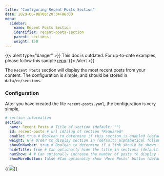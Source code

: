 ```yaml
---
title: "Configuring Recent Posts Section"
date: 2020-06-08T06:20:34+06:00
menu:
  sidebar:
    name: Recent Posts Section
    identifier: recent-posts-section
    parent: sections
    weight: 150
---
```


{{< alert type="danger" >}}
This doc is outdated. For up-to-date examples, please follow this sample [repo](https://github.com/hugo-toha/hugo-toha.github.io).
{{< /alert >}}

The `Recent Posts` section will display the most recent posts from your content. The configuration is simple, and should be stored in `data/en/sections`.

### Configuration

After you have created the file `recent-posts.yaml`, the configuration is very simple,

```yaml
# section information
section:
  name: Recent Posts # Title of section (default: "")
  id: recent-posts # url id/slug of section *Required*
  enable: true # Boolean to determine if this section is enabled (default: false)
  weight: 6 # Order to display section in (default: alphabetical followed by weight)
  showOnNavbar: true # Boolean to determine if a link should be shown for this section on the navbar
  hideTitle: true # Can optionally hide the title in sections (default: false)
  numShow: 4 # Can optionally increase the number of posts to display (default: 3)
  showMoreButton: false #Can optionally show 'More Posts' button (default: false)
```

{{<img src="images/recent-posts.svg" >}}
